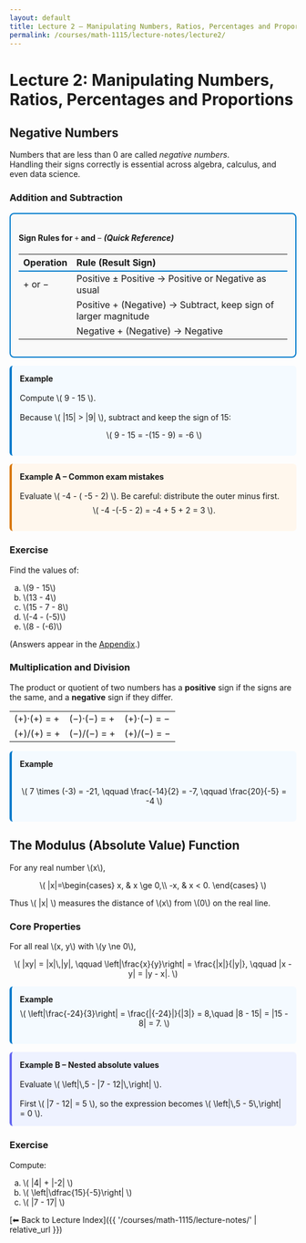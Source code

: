 ```yaml
---
layout: default
title: Lecture 2 — Manipulating Numbers, Ratios, Percentages and Proportions
permalink: /courses/math-1115/lecture-notes/lecture2/
---
```


# Lecture 2: Manipulating Numbers, Ratios, Percentages and Proportions



## Negative Numbers

Numbers that are less than 0 are called *negative numbers*.  
Handling their signs correctly is essential across algebra, calculus, and even data science.


<h3 id="addsub">Addition and Subtraction</h3>

<div style="border: 2px solid #007acc; border-radius: 8px; padding: 1em; background-color: #f9f9f9;">
  <h4>Sign Rules for <span style="font-family: KaTeX_Main;">+</span> and <span style="font-family: KaTeX_Main;">−</span> <em>(Quick Reference)</em></h4>
  <table style="width:100%; border-collapse: collapse;">
    <thead>
      <tr style="border-bottom: 2px solid #007acc;">
        <th align="left">Operation</th>
        <th align="left">Rule (Result Sign)</th>
      </tr>
    </thead>
    <tbody>
      <tr><td>+ or −</td><td>Positive ± Positive → Positive or Negative as usual</td></tr>
      <tr><td></td><td>Positive + (Negative) → Subtract, keep sign of larger magnitude</td></tr>
      <tr><td></td><td>Negative + (Negative) → Negative</td></tr>
    </tbody>
  </table>
</div>






<div style="border-left: 4px solid #007acc; background-color: #f4faff; padding: 1em; border-radius: 6px; margin: 1em 0;">
  <strong>Example</strong><br><br>
  Compute \( 9 - 15 \).<br><br>
  Because \( |15| > |9| \), subtract and keep the sign of 15:
  <p style="text-align:center;">\( 9 - 15 = -(15 - 9) = -6 \)</p>
</div>



<div style="border-left:4px solid #d97706; background:#fff7ed; padding:1em; border-radius:6px; margin:1em 0;">
  <strong>Example A – Common exam mistakes</strong><br><br>
  Evaluate \( -4 - ( -5 - 2) \). Be careful: distribute the outer minus first.
  <p style="text-align:center; margin-top:0.6em;">\( -4 -(-5 - 2) = -4 + 5 + 2 = 3 \).</p>
</div>















<h3 id="ex-neg1">Exercise</h3>
<p>Find the values of:</p>
<ol type="a">
  <li>\(9 - 15\)</li>
  <li>\(13 - 4\)</li>
  <li>\(15 - 7 - 8\)</li>
  <li>\(-4 - (-5)\)</li>
  <li>\(8 - (-6)\)</li>
</ol>
<span style="font-style: normal;">
  (Answers appear in the <a href="#answers">Appendix</a>.)
</span>






<h3 id="subsec-muldiv">Multiplication and Division</h3>
<p>
The product or quotient of two numbers has a <strong>positive</strong> sign if the signs are the same, and a <strong>negative</strong> sign if they differ.
</p>




<table>
  <tr><td>(+)&middot;(+) = +</td><td>(−)&middot;(−) = +</td><td>(+)&middot;(−) = −</td></tr>
  <tr><td>(+)/(+) = +</td><td>(−)/(−) = +</td><td>(+)/(−) = −</td></tr>
</table>



<div style="border-left:4px solid #007acc; background:#f4faff; padding:1em; border-radius:6px; margin:1em 0;">
  <strong>Example</strong><br><br>
  <p style="text-align:center;">
    \( 7 \times (-3) = -21, \qquad
    \frac{-14}{2} = -7, \qquad
    \frac{20}{-5} = -4 \)
  </p>
</div>



<h2 id="sec-modulus">The Modulus (Absolute Value) Function</h2>
<p>For any real number \(x\),</p>
<p style="text-align:center;">
  \(
  |x|=\begin{cases}
  x, & x \ge 0,\\
  -x, & x < 0.
  \end{cases}
  \)
</p>
<p>Thus \( |x| \) measures the distance of \(x\) from \(0\) on the real line.</p>


<h3>Core Properties</h3>
<p>For all real \(x, y\) with \(y \ne 0\),</p>
<p style="text-align:center;">
  \(
  |xy| = |x|\,|y|, \qquad
  \left|\frac{x}{y}\right| = \frac{|x|}{|y|}, \qquad
  |x - y| = |y - x|.
  \)
</p>


<div style="border-left:4px solid #007acc; background:#f4faff; padding:1em; border-radius:6px; margin:1em 0;">
  <strong>Example</strong>
  <p style="text-align:center; margin-top:0.6em;">
    \( \left|\frac{-24}{3}\right| = \frac{|{-24}|}{|3|} = 8,\quad
       |8 - 15| = |15 - 8| = 7. \)
  </p>
</div>

<div style="border-left:4px solid #6366f1; background:#eef2ff; padding:1em; border-radius:6px; margin:1em 0;">
  <strong>Example B – Nested absolute values</strong><br><br>
  Evaluate \( \left|\,5 - |7 - 12|\,\right| \).<br><br>
  First \( |7 - 12| = 5 \), so the expression becomes \( \left|\,5 - 5\,\right| = 0 \).
</div>

<h3>Exercise</h3>
<p>Compute:</p>
<ol type="a">
  <li>\( |4| + |-2| \)</li>
  <li>\( \left|\dfrac{15}{-5}\right| \)</li>
  <li>\( |7 - 17| \)</li>
</ol>


[⬅ Back to Lecture Index]({{ '/courses/math-1115/lecture-notes/' | relative_url }})
